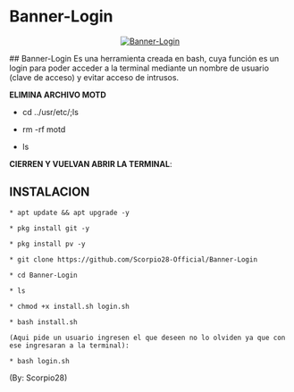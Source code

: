 # Banner-Login

<p align="center">
<a href="#"><img title="Banner-Login" src="https://imgur.com/gallery/8VL5MDa.jpg"></a>
</p>
## Banner-Login
Es una herramienta creada en bash, cuya función es un login para poder acceder a la terminal mediante un nombre de usuario (clave de acceso) y evitar acceso de intrusos.

__ELIMINA ARCHIVO MOTD__

* cd ../usr/etc/;ls

* rm -rf motd

* ls

__CIERREN Y VUELVAN ABRIR LA TERMINAL__:

## INSTALACION

```
* apt update && apt upgrade -y

* pkg install git -y

* pkg install pv -y

* git clone https://github.com/Scorpio28-Official/Banner-Login

* cd Banner-Login

* ls

* chmod +x install.sh login.sh

* bash install.sh

(Aqui pide un usuario ingresen el que deseen no lo olviden ya que con ese ingresaran a la terminal):

* bash login.sh
```

(By: Scorpio28)

